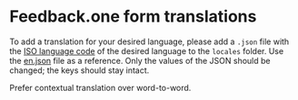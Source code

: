 # Feedback.one form translations

To add a translation for your desired language, please add a `.json` file with the [ISO language code](https://www.w3schools.com/tags/ref_language_codes.asp) of the desired language to the `locales` folder. Use the [en.json](locales/en.json) file as a reference. Only the values of the JSON should be changed; the keys should stay intact.

Prefer contextual translation over word-to-word.
